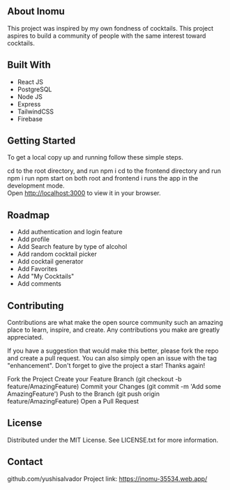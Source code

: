 ## About Inomu
This project was inspired by my own fondness of cocktails. This project aspires to build a community of people with the same interest toward cocktails.

## Built With
- React JS
- PostgreSQL
- Node JS
- Express
- TailwindCSS
- Firebase

## Getting Started
To get a local copy up and running follow these simple steps.

cd to the root directory, and run npm i
cd to the frontend directory and run npm i
run npm start on both root and frontend
i runs the app in the development mode.\
Open [http://localhost:3000](http://localhost:3000) to view it in your browser.

## Roadmap
- Add authentication and login feature
- Add profile
- Add Search feature by type of alcohol
- Add random cocktail picker
- Add cocktail generator
- Add Favorites
- Add "My Cocktails"
- Add comments

## Contributing
Contributions are what make the open source community such an amazing place to learn, inspire, and create. Any contributions you make are greatly appreciated.

If you have a suggestion that would make this better, please fork the repo and create a pull request. You can also simply open an issue with the tag "enhancement". Don't forget to give the project a star! Thanks again!

Fork the Project
Create your Feature Branch (git checkout -b feature/AmazingFeature)
Commit your Changes (git commit -m 'Add some AmazingFeature')
Push to the Branch (git push origin feature/AmazingFeature)
Open a Pull Request

## License
Distributed under the MIT License. See LICENSE.txt for more information.

## Contact
github.com/yushisalvador 
Project link: https://inomu-35534.web.app/
